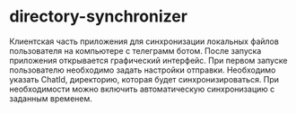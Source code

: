 # directory-synchronizer

Клиентская часть приложения для синхронизации локальных файлов пользователя на компьютере с телеграмм ботом.
После запуска приложения открывается графический интерфейс.
При первом запуске пользователю необходимо задать настройки отправки. 
Необходимо указать ChatId, директорию, которая будет синхронизироваться. 
При необходимости можно включить автоматическую синхронизацию с заданным временем.